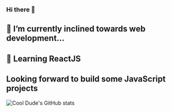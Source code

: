 ### Hi there 👋
## 🔭 I’m currently inclined towards web development...
## 🤔 Learning ReactJS
## Looking forward to build some JavaScript projects

![Cool Dude's GitHub stats](https://github-readme-stats.vercel.app/api?username=linuxdecoded&theme=github_dark&show_icons=true)

<!--
**LinuxDecoded/LinuxDecoded** is a ✨ _special_ ✨ repository because its `README.md` (this file) appears on your GitHub profile.

Here are some ideas to get you started:

- 🔭 I’m currently working on ...
- 🌱 I’m currently learning ...
- 👯 I’m looking to collaborate on ...
- 🤔 I’m looking for help with ...
- 💬 Ask me about ...
- 📫 How to reach me: ...
- 😄 Pronouns: ...
- ⚡ Fun fact: ...
-->
